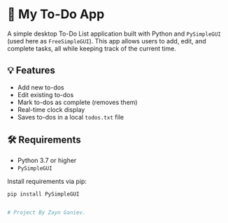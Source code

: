 # 📝 My To-Do App

A simple desktop To-Do List application built with Python and `PySimpleGUI` (used here as `FreeSimpleGUI`). This app allows users to add, edit, and complete tasks, all while keeping track of the current time.

## 💡 Features

- Add new to-dos
- Edit existing to-dos
- Mark to-dos as complete (removes them)
- Real-time clock display
- Saves to-dos in a local `todos.txt` file

## 🛠 Requirements

- Python 3.7 or higher
- `PySimpleGUI`

Install requirements via pip:

```bash
pip install PySimpleGUI


# Project By Zayn Ganiev.
 